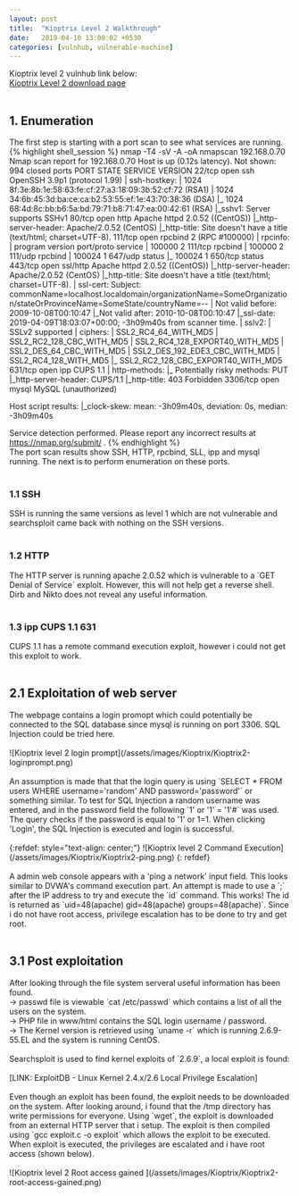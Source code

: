 ```yaml
---
layout: post
title:  "Kioptrix Level 2 Walkthrough"
date:   2019-04-10 13:00:02 +0530
categories: [vulnhub, vulnerable-machine]
---
```

Kioptrix level 2 vulnhub link below: <br>
[Kioptrix Level 2 download page]
<br><br>
<h2>1. Enumeration</h2>
The first step is starting with a port scan to see what services are running.
{% highlight shell_session %}
nmap -T4 -sV -A -oA nmapscan 192.168.0.70
Nmap scan report for 192.168.0.70
Host is up (0.12s latency).
Not shown: 994 closed ports
PORT     STATE SERVICE  VERSION
22/tcp   open  ssh      OpenSSH 3.9p1 (protocol 1.99)
| ssh-hostkey:
|   1024 8f:3e:8b:1e:58:63:fe:cf:27:a3:18:09:3b:52:cf:72 (RSA1)
|   1024 34:6b:45:3d:ba:ce:ca:b2:53:55:ef:1e:43:70:38:36 (DSA)
|_  1024 68:4d:8c:bb:b6:5a:bd:79:71:b8:71:47:ea:00:42:61 (RSA)
|_sshv1: Server supports SSHv1
80/tcp   open  http     Apache httpd 2.0.52 ((CentOS))
|_http-server-header: Apache/2.0.52 (CentOS)
|_http-title: Site doesn't have a title (text/html; charset=UTF-8).
111/tcp  open  rpcbind  2 (RPC #100000)
| rpcinfo:
|   program version   port/proto  service
|   100000  2            111/tcp  rpcbind
|   100000  2            111/udp  rpcbind
|   100024  1            647/udp  status
|_  100024  1            650/tcp  status
443/tcp  open  ssl/http Apache httpd 2.0.52 ((CentOS))
|_http-server-header: Apache/2.0.52 (CentOS)
|_http-title: Site doesn't have a title (text/html; charset=UTF-8).
| ssl-cert: Subject: commonName=localhost.localdomain/organizationName=SomeOrganization/stateOrProvinceName=SomeState/countryName=--
| Not valid before: 2009-10-08T00:10:47
|_Not valid after:  2010-10-08T00:10:47
|_ssl-date: 2019-04-09T18:03:07+00:00; -3h09m40s from scanner time.
| sslv2:
|   SSLv2 supported
|   ciphers:
|     SSL2_RC4_64_WITH_MD5
|     SSL2_RC2_128_CBC_WITH_MD5
|     SSL2_RC4_128_EXPORT40_WITH_MD5
|     SSL2_DES_64_CBC_WITH_MD5
|     SSL2_DES_192_EDE3_CBC_WITH_MD5
|     SSL2_RC4_128_WITH_MD5
|_    SSL2_RC2_128_CBC_EXPORT40_WITH_MD5
631/tcp  open  ipp      CUPS 1.1
| http-methods:
|_  Potentially risky methods: PUT
|_http-server-header: CUPS/1.1
|_http-title: 403 Forbidden
3306/tcp open  mysql    MySQL (unauthorized)

Host script results:
|_clock-skew: mean: -3h09m40s, deviation: 0s, median: -3h09m40s

Service detection performed. Please report any incorrect results at https://nmap.org/submit/ .
{% endhighlight %}
<br>
The port scan results show SSH, HTTP, rpcbind, SLL, ipp and mysql running. The next is to perform
enumeration on these ports.
<br><br>
<h3 color="red">1.1 SSH</h3>
SSH is running the same versions as level 1 which are not vulnerable and searchsploit
came back with nothing on the SSH versions.
<br><br>
<h3>1.2 HTTP</h3>
The HTTP server is running apache 2.0.52 which is vulnerable to a `GET Denial of Service`
exploit. However, this will not help get a reverse shell. Dirb and Nikto does not reveal any useful information.
<br><br>
<h3>1.3 ipp CUPS 1.1 631</h3>
CUPS 1.1 has a remote command execution exploit, however i could not get this exploit to work.
<br><br>
<h2> 2.1 Exploitation of web server</h2>
The webpage contains a login promopt which could potentially be connected to the SQL database since
mysql is running on port 3306. SQL Injection could be tried here.<br><br>
![Kioptrix level 2 login prompt](/assets/images/Kioptrix/Kioptrix2-loginprompt.png)
<br><br>
An assumption is made that that the login query is using `SELECT * FROM users WHERE username='random' AND password='password'`
or something similar. To test for SQL Injection a random username was entered, and in the password field the following `1' or '1' = '1'#` was used. The query checks if the password is equal to '1' or 1=1. When clicking 'Login', the SQL Injection is
executed and login is successful.
<br><br>
{:refdef: style="text-align: center;"}
![Kioptrix level 2 Command Execution](/assets/images/Kioptrix/Kioptrix2-ping.png)
{: refdef}
<br><br>
A admin web console appears with a 'ping a network' input field. This looks similar to DVWA's command
execution part. An attempt is made to use a `;` after the IP address to try and execute the `id` command.
This works! The id is returned as `uid=48(apache) gid=48(apache) groups=48(apache)`. Since i do not have
root access, privilege escalation has to be done to try and get root.
<br><br>
<h2> 3.1 Post exploitation</h2>
After looking through the file system serveral useful information has been found.<br>
-> passwd file is viewable `cat /etc/passwd` which contains a list of all the users on the system. <br>
-> PHP file in www/html contains the SQL login username / password. <br>
-> The Kernel version is retrieved using `uname -r` which is running 2.6.9-55.EL and the system is running CentOS.
<br><br>
Searchsploit is used to find kernel exploits of `2.6.9`, a local exploit is found: <br><br>
[LINK: ExploitDB - Linux Kernel 2.4.x/2.6 Local Privilege Escalation]
<br><br>
Even though an exploit has been found, the exploit needs to be downloaded on the system.
After looking around, i found that the /tmp directory has write permissions for everyone.
Using `wget`, the exploit is downloaded from an external HTTP server that i setup. The exploit is
then compiled using `gcc exploit.c -o exploit` which allows the exploit to be executed. When exploit
is executed, the privileges are escalated and i have root access (shown below).
<br><br>
![Kioptrix level 2 Root access gained ](/assets/images/Kioptrix/Kioptrix2-root-access-gained.png)



[Kioptrix Level 2 download page]: https://www.vulnhub.com/entry/kioptrix-level-11-2,23/
[LINK: ExploitDB - Linux Kernel 2.4.x/2.6 Local Privilege Escalation]: https://www.exploit-db.com/exploits/9545
